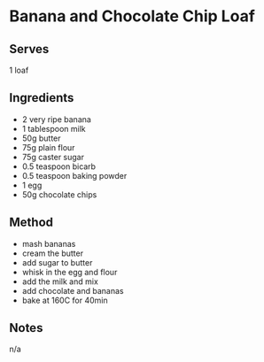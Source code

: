 # Banana and Chocolate Chip Loaf

## Serves
1 loaf

## Ingredients
 - 2 very ripe banana
 - 1 tablespoon milk
 - 50g butter
 - 75g plain flour
 - 75g caster sugar
 - 0.5 teaspoon bicarb
 - 0.5 teaspoon baking powder
 - 1 egg
 - 50g chocolate chips

## Method
 - mash bananas
 - cream the butter
 - add sugar to butter
 - whisk in the egg and flour
 - add the milk and mix
 - add chocolate and bananas
 - bake at 160C for 40min

## Notes
n/a
